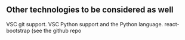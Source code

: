 ## Other technologies to be considered as well
VSC git support. 
VSC Python support and the Python language. 
react-bootstrap (see the github repo
